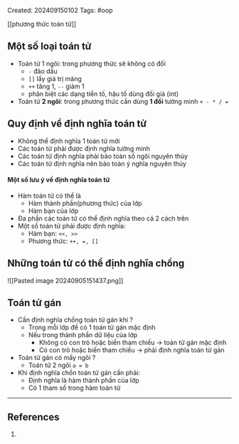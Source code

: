 Created: 202409150102
Tags: #oop 

[[phương thức toán tử]]
## Một số loại toán tử
- Toán tử 1 ngôi: trong phương thức sẽ không có đối
	- `-` đảo dấu
	- `[]` lấy giá trị mảng
	- `++` tăng 1, `--` giảm 1
	- phân biệt các dạng tiền tố, hậu tố dùng đối giả (int)
- Toán tử **2 ngôi**: trong phương thức cần dùng **1 đối** tường minh `+ - * / =`

## Quy định về định nghĩa toán tử
- Không thể định nghĩa 1 toán tử mới
- Các toán tử phải được định nghĩa tường minh 
- Các toán tử định nghĩa phải bảo toàn số ngôi nguyên thủy
- Các toán tử định nghĩa nên bảo toàn ý nghĩa nguyên thủy

#### Một số lưu ý về định nghĩa toán tử
- Hàm toán tử có thể là
	- Hàm thành phần(phương thức) của lớp
	- Hàm bạn của lớp
- Đa phần các toán tử có thể định nghĩa theo cả 2 cách trên
- Một số toán tử phải được định nghĩa:
	- Hàm bạn: `<<, >>`
	- Phương thức: `++, =, []`

## Những toán tử có thể định nghĩa chồng

![[Pasted image 20240905151437.png]]

## Toán tử gán
- Cần định nghĩa chồng toán tử gán khi ?
	- Trong mỗi lớp đề có 1 toán tử gán mặc định
	- Nếu trong thành phần dữ liệu của lớp
		- Không có con trỏ hoặc biến tham chiếu -> toán tử gán mặc định
		- Có con trỏ hoặc biến tham chiếu -> phải định nghĩa toán tử gán
- Toán tử gán có mấy ngôi ?
	- Toán tử 2 ngôi `a = b`
- Khi định nghĩa chồn toán tử gán cần phải:
	- Định nghĩa là hàm thành phần của lớp
	- Có 1 tham số trong hàm toán tử


-----
## References
1.
